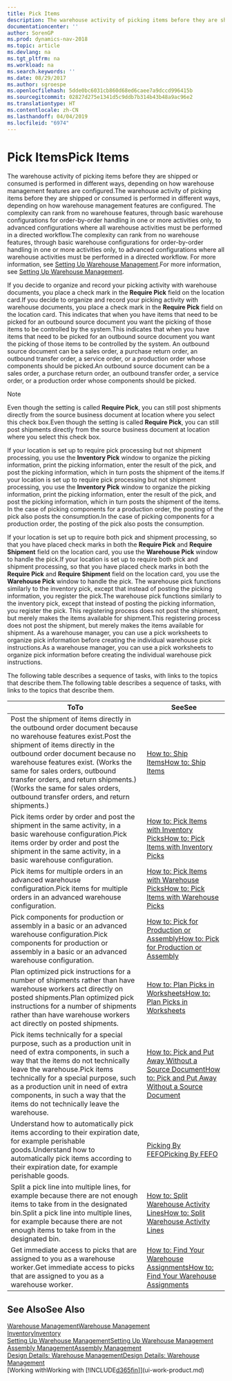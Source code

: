 ```yaml
---
title: Pick Items
description: The warehouse activity of picking items before they are shipped or consumed is performed in different ways, depending on how warehouse management features are configured. The [setup](../configure-warehouse-processes.md) complexity can rank from no warehouse features, through basic warehouse configurations for order-by-order handling in one or more activities only, to advanced configurations where all warehouse activities must be performed in a directed workflow.
documentationcenter: ''
author: SorenGP
ms.prod: dynamics-nav-2018
ms.topic: article
ms.devlang: na
ms.tgt_pltfrm: na
ms.workload: na
ms.search.keywords: ''
ms.date: 08/29/2017
ms.author: sgroespe
ms.openlocfilehash: 5dde0bc6031cb860d68ed6caee7a9dccd996415b
ms.sourcegitcommit: 02827d275e1341d5c9ddb7b314b43b48a9ac96e2
ms.translationtype: HT
ms.contentlocale: zh-CN
ms.lasthandoff: 04/04/2019
ms.locfileid: "6974"
---
```

# <a name="pick-items"></a><span data-ttu-id="73ae2-104">Pick Items</span><span class="sxs-lookup"><span data-stu-id="73ae2-104">Pick Items</span></span>
<span data-ttu-id="73ae2-105">The warehouse activity of picking items before they are shipped or consumed is performed in different ways, depending on how warehouse management features are configured.</span><span class="sxs-lookup"><span data-stu-id="73ae2-105">The warehouse activity of picking items before they are shipped or consumed is performed in different ways, depending on how warehouse management features are configured.</span></span> <span data-ttu-id="73ae2-106">The complexity can rank from no warehouse features, through basic warehouse configurations for order-by-order handling in one or more activities only, to advanced configurations where all warehouse activities must be performed in a directed workflow.</span><span class="sxs-lookup"><span data-stu-id="73ae2-106">The complexity can rank from no warehouse features, through basic warehouse configurations for order-by-order handling in one or more activities only, to advanced configurations where all warehouse activities must be performed in a directed workflow.</span></span> <span data-ttu-id="73ae2-107">For more information, see [Setting Up Warehouse Management](warehouse-setup-warehouse.md).</span><span class="sxs-lookup"><span data-stu-id="73ae2-107">For more information, see [Setting Up Warehouse Management](warehouse-setup-warehouse.md).</span></span>

<span data-ttu-id="73ae2-108">If you decide to organize and record your picking activity with warehouse documents, you place a check mark in the **Require Pick** field on the location card.</span><span class="sxs-lookup"><span data-stu-id="73ae2-108">If you decide to organize and record your picking activity with warehouse documents, you place a check mark in the **Require Pick** field on the location card.</span></span> <span data-ttu-id="73ae2-109">This indicates that when you have items that need to be picked for an outbound source document you want the picking of those items to be controlled by the system.</span><span class="sxs-lookup"><span data-stu-id="73ae2-109">This indicates that when you have items that need to be picked for an outbound source document you want the picking of those items to be controlled by the system.</span></span> <span data-ttu-id="73ae2-110">An outbound source document can be a sales order, a purchase return order, an outbound transfer order, a service order, or a production order whose components should be picked.</span><span class="sxs-lookup"><span data-stu-id="73ae2-110">An outbound source document can be a sales order, a purchase return order, an outbound transfer order, a service order, or a production order whose components should be picked.</span></span>

> [!NOTE]
> <span data-ttu-id="73ae2-111">Even though the setting is called **Require Pick**, you can still post shipments directly from the source business document at location where you select this check box.</span><span class="sxs-lookup"><span data-stu-id="73ae2-111">Even though the setting is called **Require Pick**, you can still post shipments directly from the source business document at location where you select this check box.</span></span>

<span data-ttu-id="73ae2-112">If your location is set up to require pick processing but not shipment processing, you use the **Inventory Pick** window to organize the picking information, print the picking information, enter the result of the pick, and post the picking information, which in turn posts the shipment of the items.</span><span class="sxs-lookup"><span data-stu-id="73ae2-112">If your location is set up to require pick processing but not shipment processing, you use the **Inventory Pick** window to organize the picking information, print the picking information, enter the result of the pick, and post the picking information, which in turn posts the shipment of the items.</span></span> <span data-ttu-id="73ae2-113">In the case of picking components for a production order, the posting of the pick also posts the consumption.</span><span class="sxs-lookup"><span data-stu-id="73ae2-113">In the case of picking components for a production order, the posting of the pick also posts the consumption.</span></span>

<span data-ttu-id="73ae2-114">If your location is set up to require both pick and shipment processing, so that you have placed check marks in both the **Require Pick** and **Require Shipment** field on the location card, you use the **Warehouse Pick** window to handle the pick.</span><span class="sxs-lookup"><span data-stu-id="73ae2-114">If your location is set up to require both pick and shipment processing, so that you have placed check marks in both the **Require Pick** and **Require Shipment** field on the location card, you use the **Warehouse Pick** window to handle the pick.</span></span> <span data-ttu-id="73ae2-115">The warehouse pick functions similarly to the inventory pick, except that instead of posting the picking information, you register the pick.</span><span class="sxs-lookup"><span data-stu-id="73ae2-115">The warehouse pick functions similarly to the inventory pick, except that instead of posting the picking information, you register the pick.</span></span> <span data-ttu-id="73ae2-116">This registering process does not post the shipment, but merely makes the items available for shipment.</span><span class="sxs-lookup"><span data-stu-id="73ae2-116">This registering process does not post the shipment, but merely makes the items available for shipment.</span></span> <span data-ttu-id="73ae2-117">As a warehouse manager, you can use a pick worksheets to organize pick information before creating the individual warehouse pick instructions.</span><span class="sxs-lookup"><span data-stu-id="73ae2-117">As a warehouse manager, you can use a pick worksheets to organize pick information before creating the individual warehouse pick instructions.</span></span>

<span data-ttu-id="73ae2-118">The following table describes a sequence of tasks, with links to the topics that describe them.</span><span class="sxs-lookup"><span data-stu-id="73ae2-118">The following table describes a sequence of tasks, with links to the topics that describe them.</span></span>   

|**<span data-ttu-id="73ae2-119">To</span><span class="sxs-lookup"><span data-stu-id="73ae2-119">To</span></span>**|**<span data-ttu-id="73ae2-120">See</span><span class="sxs-lookup"><span data-stu-id="73ae2-120">See</span></span>**|
|------------|-------------|  
|<span data-ttu-id="73ae2-121">Post the shipment of items directly in the outbound order document because no warehouse features exist.</span><span class="sxs-lookup"><span data-stu-id="73ae2-121">Post the shipment of items directly in the outbound order document because no warehouse features exist.</span></span> <span data-ttu-id="73ae2-122">(Works the same for sales orders, outbound transfer orders, and return shipments.)</span><span class="sxs-lookup"><span data-stu-id="73ae2-122">(Works the same for sales orders, outbound transfer orders, and return shipments.)</span></span>|[<span data-ttu-id="73ae2-123">How to: Ship Items</span><span class="sxs-lookup"><span data-stu-id="73ae2-123">How to: Ship Items</span></span>](warehouse-how-ship-items.md)|  
|<span data-ttu-id="73ae2-124">Pick items order by order and post the shipment in the same activity, in a basic warehouse configuration.</span><span class="sxs-lookup"><span data-stu-id="73ae2-124">Pick items order by order and post the shipment in the same activity, in a basic warehouse configuration.</span></span>|[<span data-ttu-id="73ae2-125">How to: Pick Items with Inventory Picks</span><span class="sxs-lookup"><span data-stu-id="73ae2-125">How to: Pick Items with Inventory Picks</span></span>](warehouse-how-to-pick-items-with-inventory-picks.md)|
|<span data-ttu-id="73ae2-126">Pick items for multiple orders in an advanced warehouse configuration.</span><span class="sxs-lookup"><span data-stu-id="73ae2-126">Pick items for multiple orders in an advanced warehouse configuration.</span></span>|[<span data-ttu-id="73ae2-127">How to: Pick Items with Warehouse Picks</span><span class="sxs-lookup"><span data-stu-id="73ae2-127">How to: Pick Items with Warehouse Picks</span></span>](warehouse-how-to-pick-items-for-warehouse-shipment.md)|  
|<span data-ttu-id="73ae2-128">Pick components for production or assembly in a basic or an advanced warehouse configuration.</span><span class="sxs-lookup"><span data-stu-id="73ae2-128">Pick components for production or assembly in a basic or an advanced warehouse configuration.</span></span>|[<span data-ttu-id="73ae2-129">How to: Pick for Production or Assembly</span><span class="sxs-lookup"><span data-stu-id="73ae2-129">How to: Pick for Production or Assembly</span></span>](warehouse-how-to-pick-for-production.md)|  
|<span data-ttu-id="73ae2-130">Plan optimized pick instructions for a number of shipments rather than have warehouse workers act directly on posted shipments.</span><span class="sxs-lookup"><span data-stu-id="73ae2-130">Plan optimized pick instructions for a number of shipments rather than have warehouse workers act directly on posted shipments.</span></span>|[<span data-ttu-id="73ae2-131">How to: Plan Picks in Worksheets</span><span class="sxs-lookup"><span data-stu-id="73ae2-131">How to: Plan Picks in Worksheets</span></span>](warehouse-how-to-plan-picks-in-worksheets.md)|  
|<span data-ttu-id="73ae2-132">Pick items technically for a special purpose, such as a production unit in need of extra components, in such a way that the items do not technically leave the warehouse.</span><span class="sxs-lookup"><span data-stu-id="73ae2-132">Pick items technically for a special purpose, such as a production unit in need of extra components, in such a way that the items do not technically leave the warehouse.</span></span>|[<span data-ttu-id="73ae2-133">How to: Pick and Put Away Without a Source Document</span><span class="sxs-lookup"><span data-stu-id="73ae2-133">How to: Pick and Put Away Without a Source Document</span></span>](warehouse-how-to-create-put-aways-from-internal-put-aways.md)|
|<span data-ttu-id="73ae2-134">Understand how to automatically pick items according to their expiration date, for example perishable goods.</span><span class="sxs-lookup"><span data-stu-id="73ae2-134">Understand how to automatically pick items according to their expiration date, for example perishable goods.</span></span>|[<span data-ttu-id="73ae2-135">Picking By FEFO</span><span class="sxs-lookup"><span data-stu-id="73ae2-135">Picking By FEFO</span></span>](warehouse-picking-by-fefo.md)|
|<span data-ttu-id="73ae2-136">Split a pick line into multiple lines, for example because there are not enough items to take from in the designated bin.</span><span class="sxs-lookup"><span data-stu-id="73ae2-136">Split a pick line into multiple lines, for example because there are not enough items to take from in the designated bin.</span></span>|[<span data-ttu-id="73ae2-137">How to: Split Warehouse Activity Lines</span><span class="sxs-lookup"><span data-stu-id="73ae2-137">How to: Split Warehouse Activity Lines</span></span>](warehouse-how-to-split-warehouse-activity-lines.md)|
|<span data-ttu-id="73ae2-138">Get immediate access to picks that are assigned to you as a warehouse worker.</span><span class="sxs-lookup"><span data-stu-id="73ae2-138">Get immediate access to picks that are assigned to you as a warehouse worker.</span></span>|[<span data-ttu-id="73ae2-139">How to: Find Your Warehouse Assignments</span><span class="sxs-lookup"><span data-stu-id="73ae2-139">How to: Find Your Warehouse Assignments</span></span>](warehouse-how-to-find-your-warehouse-assignments.md)|  

## <a name="see-also"></a><span data-ttu-id="73ae2-140">See Also</span><span class="sxs-lookup"><span data-stu-id="73ae2-140">See Also</span></span>  
[<span data-ttu-id="73ae2-141">Warehouse Management</span><span class="sxs-lookup"><span data-stu-id="73ae2-141">Warehouse Management</span></span>](warehouse-manage-warehouse.md)  
[<span data-ttu-id="73ae2-142">Inventory</span><span class="sxs-lookup"><span data-stu-id="73ae2-142">Inventory</span></span>](inventory-manage-inventory.md)  
[<span data-ttu-id="73ae2-143">Setting Up Warehouse Management</span><span class="sxs-lookup"><span data-stu-id="73ae2-143">Setting Up Warehouse Management</span></span>](warehouse-setup-warehouse.md)     
[<span data-ttu-id="73ae2-144">Assembly Management</span><span class="sxs-lookup"><span data-stu-id="73ae2-144">Assembly Management</span></span>](assembly-assemble-items.md)    
[<span data-ttu-id="73ae2-145">Design Details: Warehouse Management</span><span class="sxs-lookup"><span data-stu-id="73ae2-145">Design Details: Warehouse Management</span></span>](design-details-warehouse-management.md)  
[<span data-ttu-id="73ae2-146">Working with</span><span class="sxs-lookup"><span data-stu-id="73ae2-146">Working with</span></span> [!INCLUDE[d365fin](includes/d365fin_md.md)]](ui-work-product.md)
